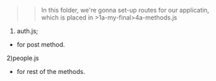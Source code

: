 >>In this folder, we're gonna set-up routes for our applicatin, which is placed in >1a-my-final>4a-methods.js

1) auth.js; 
- for post method.

2)people.js
- for rest of the methods.